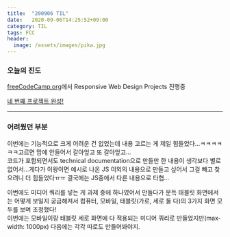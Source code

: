 ```yaml
---
title:  "200906 TIL"
date:   2020-09-06T14:25:52+09:00
category: TIL
tags: FCC
header:
  image: /assets/images/pika.jpg
---
```


<h3>오늘의 진도</h3>

[freeCodeCamp.org](https://www.freecodecamp.org/)에서 Responsive Web Design Projects 진행중

[네 번째 프로젝트 완성!](https://codepen.io/code-atelier/full/YzqEOdm)

<hr>

<h3>어려웠던 부분</h3>

이번에는 기능적으로 크게 어려운 건 없었는데 내용 고르는 게 제일 힘들었다...ㅋㅋㅋㅋㅋㅋ고르면 맘에 안들어서 갈아엎고 또 갈아엎고...
<br>코드가 포함되면서도 technical documentation으로 만들만 한 내용이 생각보다 별로 없어서...게다가 이왕이면 예시로 나온 
JS 이외의 내용으로 만들고 싶어서 그걸 빼고 찾으려니 더 힘들었다ㅠㅠ 결국에는 JS중에서 다른 내용으로 타협...

이번에도 미디어 쿼리를 넣는 게 과제 중에 하나였어서 만들다가 문득 태블릿 화면에서는 어떻게 보일지 궁금해져서 컴퓨터, 모바일, 태블릿(가로, 세로 둘 다)의 3가지 화면 모두를 보며 조정했다!
<br>이번에는 모바일이랑 태블릿 세로 화면에 다 적용되는 미디어 쿼리로 만들었지만(max-width: 1000px) 다음에는 각각 따로도 만들어봐야지.
 
